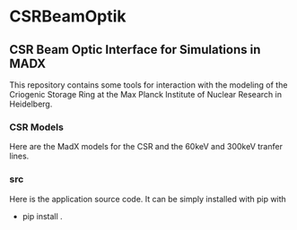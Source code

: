 # CSRBeamOptik
## CSR Beam Optic Interface for Simulations in MADX
This repository contains some tools for interaction with the modeling of the Criogenic Storage Ring at the
Max Planck Institute of Nuclear Research in Heidelberg.

### CSR Models
Here are the MadX models for the CSR and the 60keV and 300keV tranfer lines.

### src
Here is the application source code. It can be simply installed with pip
with 
- pip install .

